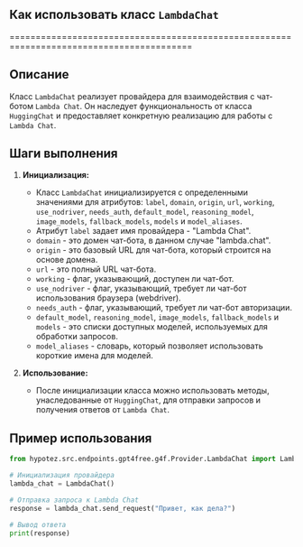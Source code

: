 ## Как использовать класс `LambdaChat`
=========================================================================================

Описание
-------------------------
Класс `LambdaChat` реализует провайдера для взаимодействия с чат-ботом `Lambda Chat`. Он наследует функциональность от класса `HuggingChat` и предоставляет конкретную реализацию для работы с `Lambda Chat`. 

Шаги выполнения
-------------------------
1. **Инициализация:** 
    - Класс `LambdaChat` инициализируется с определенными значениями для атрибутов: `label`, `domain`, `origin`, `url`, `working`, `use_nodriver`, `needs_auth`, `default_model`, `reasoning_model`, `image_models`, `fallback_models`, `models` и `model_aliases`.
    - Атрибут `label` задает имя провайдера -  "Lambda Chat".
    - `domain` - это домен чат-бота, в данном случае "lambda.chat". 
    - `origin` - это базовый URL для чат-бота, который строится на основе домена.
    - `url` - это полный URL чат-бота.
    - `working` - флаг, указывающий, доступен ли чат-бот.
    - `use_nodriver` - флаг, указывающий, требует ли чат-бот использования браузера (webdriver).
    - `needs_auth` - флаг, указывающий, требует ли чат-бот авторизации.
    - `default_model`, `reasoning_model`, `image_models`, `fallback_models` и `models` - это списки доступных моделей, используемых для обработки запросов.
    - `model_aliases` - словарь, который позволяет использовать короткие имена для моделей. 

2. **Использование:** 
    - После инициализации класса можно использовать методы, унаследованные от `HuggingChat`, для отправки запросов и получения ответов от `Lambda Chat`.

Пример использования
-------------------------

```python
from hypotez.src.endpoints.gpt4free.g4f.Provider.LambdaChat import LambdaChat

# Инициализация провайдера
lambda_chat = LambdaChat()

# Отправка запроса к Lambda Chat
response = lambda_chat.send_request("Привет, как дела?")

# Вывод ответа
print(response) 
```